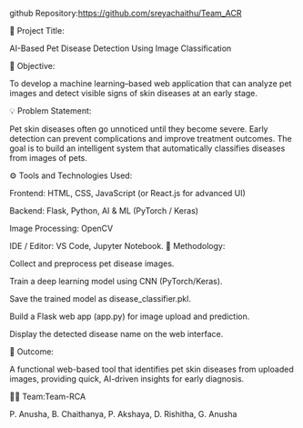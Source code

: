 github Repository:https://github.com/sreyachaithu/Team_ACR

🐾 Project Title:

AI-Based Pet Disease Detection Using Image Classification

🧩 Objective:

To develop a machine learning–based web application that can analyze pet images and detect visible signs of skin diseases at an early stage.

💡 Problem Statement:

Pet skin diseases often go unnoticed until they become severe. Early detection can prevent complications and improve treatment outcomes. The goal is to build an intelligent system that automatically classifies diseases from images of pets.

⚙️ Tools and Technologies Used:

Frontend: HTML, CSS, JavaScript (or React.js for advanced UI)

Backend: Flask, Python, AI & ML (PyTorch / Keras)

Image Processing: OpenCV

IDE / Editor: VS Code, Jupyter Notebook.
🧠 Methodology:

Collect and preprocess pet disease images.

Train a deep learning model using CNN (PyTorch/Keras).

Save the trained model as disease_classifier.pkl.

Build a Flask web app (app.py) for image upload and prediction.

Display the detected disease name on the web interface.

🎯 Outcome:

A functional web-based tool that identifies pet skin diseases from uploaded images, providing quick, AI-driven insights for early diagnosis.

👩‍💻 Team:Team-RCA

P. Anusha, B. Chaithanya, P. Akshaya, D. Rishitha, G. Anusha
